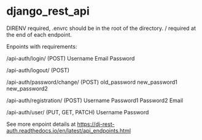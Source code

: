 # django_rest_api

DIRENV required, .envrc should be in the root of the directory.
/ required at the end of each endpoint.

Enpoints with requirements:

/api-auth/login/ (POST)
  Username
  Email
  Password

/api-auth/logout/ (POST)

/api-auth/password/change/ (POST)
  old_password
  new_password1
  new_password2

/api-auth/registration/ (POST)
  Username
  Password1
  Password2
  Email

/api-auth/user/ (PUT, GET, PATCH)
  Username
  Password


See more enpoint details at https://dj-rest-auth.readthedocs.io/en/latest/api_endpoints.html
